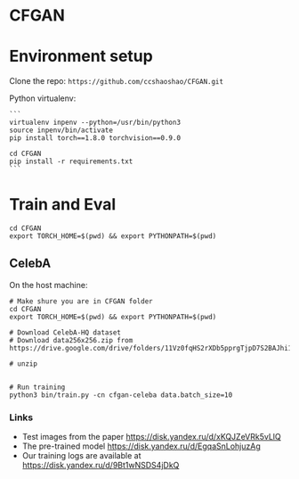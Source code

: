 # CFGAN


# Environment setup

Clone the repo:
`https://github.com/ccshaoshao/CFGAN.git`


Python virtualenv:

    ```
    virtualenv inpenv --python=/usr/bin/python3
    source inpenv/bin/activate
    pip install torch==1.8.0 torchvision==0.9.0
    
    cd CFGAN
    pip install -r requirements.txt 
    ```



# Train and Eval


```
cd CFGAN
export TORCH_HOME=$(pwd) && export PYTHONPATH=$(pwd)
```

    
## CelebA
On the host machine:

    # Make shure you are in CFGAN folder
    cd CFGAN
    export TORCH_HOME=$(pwd) && export PYTHONPATH=$(pwd)

    # Download CelebA-HQ dataset
    # Download data256x256.zip from https://drive.google.com/drive/folders/11Vz0fqHS2rXDb5pprgTjpD7S2BAJhi1P
    
    # unzip 

    
    # Run training
    python3 bin/train.py -cn cfgan-celeba data.batch_size=10
### Links
- Test images from the paper https://disk.yandex.ru/d/xKQJZeVRk5vLlQ
- The pre-trained model https://disk.yandex.ru/d/EgqaSnLohjuzAg
- Our training logs are available at https://disk.yandex.ru/d/9Bt1wNSDS4jDkQ

